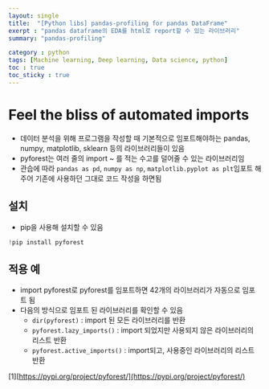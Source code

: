 ```yaml
---
layout: single
title:  "[Python libs] pandas-profiling for pandas DataFrame"
exerpt : "pandas dataframe의 EDA를 html로 report할 수 있는 라이브러리"
summary: "pandas-profiling"

category : python
tags: [Machine learning, Deep learning, Data science, python]
toc : true
toc_sticky : true
---
```


# Feel the bliss of automated imports

- 데이터 분석을 위해 프로그램을 작성할 때 기본적으로 임포트해야하는 pandas, numpy, matplotlib, sklearn 등의 라이브러리들이 있음
- pyforest는 여러 줄의 import ~ 를 적는 수고를 덜어줄 수 있는 라이브러리임
- 관습에 따라 `pandas as pd`, `numpy as np`, `matplotlib.pyplot as plt`임포트 해주어 기존에 사용하던 그대로 코드 작성을 하면됨

## 설치

- pip을 사용해 설치할 수 있음

```python
!pip install pyforest
```

## 적용 예

- import pyforest로 pyforest를 임포트하면 42개의 라이브러리가 자동으로 임포트 됨
- 다음의 방식으로 임포트 된 라이브러리를 확인할 수 있음
    - `dir(pyforest)` : import 된 모든 라이브러리를 반환
    - `pyforest.lazy_imports()` : import 되었지만 사용되지 않은 라이브러리의 리스트 반환
    - `pyforest.active_imports()` : import되고, 사용중인 라이브러리의 리스트 반환

<script src="https://gist.github.com/hyeonchan523/75cd272a3c37c977460eaac5a6773996.js"></script>

[1][https://pypi.org/project/pyforest/](https://pypi.org/project/pyforest/)